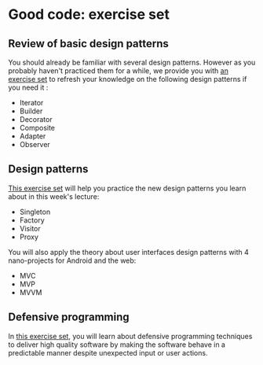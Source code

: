 # Good code: exercise set

## Review of basic design patterns
You should already be familiar with several design patterns. However as you probably haven't practiced them for a while, we provide you with [an exercise set](design-patterns-recap) to refresh your knowledge on the following design patterns if you need it :

- Iterator
- Builder
- Decorator
- Composite
- Adapter
- Observer

## Design patterns
[This exercise set](design-patterns) will help you practice the new design patterns you learn about in this week's lecture:

- Singleton
- Factory
- Visitor
- Proxy

You will also apply the theory about user interfaces design patterns with 4 nano-projects for Android and the web:

- MVC
- MVP
- MVVM

## Defensive programming
In [this exercise set](defensive), you will learn about defensive programming techniques to deliver high quality software by making the software behave in a predictable manner despite unexpected input or user actions.